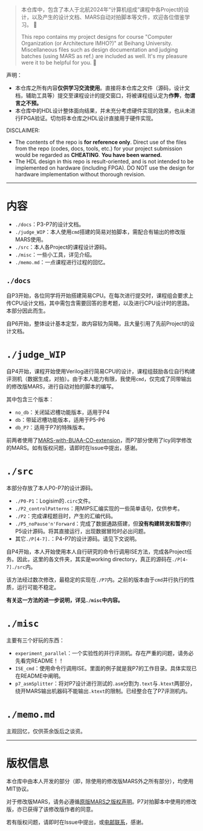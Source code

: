 >本仓库中，包含了本人于北航2024年“计算机组成”课程中各Project的设计，以及产生的设计文档、MARS自动对拍脚本等文件，欢迎各位借鉴学习。 🥰
>
>This repo contains my project designs for course "Computer Organization (or Architecture IMHO?)" at Beihang University. Miscellaneous files such as design documentation and judging batches (using MARS as ref.) are included as well. It's my pleasure were it to be helpful for you. 🥰


声明：
- 本仓库之所有内容**仅供学习交流使用**。直接将本仓库之文件（源码，设计文档，辅助工具等）提交至课程设计的提交窗口，将被课程组认定为**作弊**，**勿谓言之不预。**
- 本仓库中的HDL设计整体面向结果，并未充分考虑硬件实现的效果，也从未进行FPGA验证。切勿将本仓库之HDL设计直接用于硬件实现。

DISCLAIMER:
- The contents of the repo is **for reference only**. Direct use of the files from the repo (codes, docs, tools, etc.) for your project submission would be regarded as **CHEATING**. **You have been warned.**
- The HDL design in this repo is result-oriented, and is not intended to be implemented on hardware (including FPGA). DO NOT use the design for hardware implementation without thorough revision.

---

# 内容

- `./docs`：P3-P7的设计文档。
- `./judge_WIP`：本人使用`cmd`搭建的简易对拍脚本，需配合有输出的修改版MARS使用。
- `./src`：本人各Project的课程设计源码。
- `./misc`：一些小工具，详见介绍。
- `./memo.md`：一点课程进行过程的回忆。

## `./docs`

自P3开始，各位同学将开始搭建简易CPU。在每次进行提交时，课程组会要求上传CPU设计文档，其中需包含需要回答的思考题，以及进行CPU设计时的思路。本部分因此而生。

自P6开始，整体设计基本定型，故内容较为简略，且大量引用了先前Project的设计文档。

# `./judge_WIP`

自P4开始，课程开始使用Verilog进行简易CPU的设计，课程组鼓励各位自行构建评测机（数据生成，对拍）。由于本人能力有限，我使用`cmd`，仅完成了同带输出的修改版MARS，进行自动对拍的脚本的编写。

其中包含三个版本：
- `no_db`：关闭延迟槽功能版本，适用于P4
- `db`：带延迟槽功能版本，适用于P5-P6
- `db_P7`：适用于P7的特殊版本。

前两者使用了[MARS-with-BUAA-CO-extension](https://github.com/Toby-Shi-cloud/Mars-with-BUAA-CO-extension)，而P7部分使用了lcy同学修改的MARS。如有版权问题，请即时在Issue中提出，感谢。

# `./src`

本部分存放了本人P0-P7的设计源码。

- `./P0-P1`：Logisim的`.circ`文件。
- `./P2_controlPatterns`：用MIPS汇编实现的一些简单语句，仅供参考。
- `./P2`：完成课程题目时，产生的汇编代码。
- `./P5_noPause'n'Forward`：完成了数据通路搭建，但**没有构建转发和暂停**的P5设计源码。将其直接运行，出现数据冒险时必出问题。
- 其它`./P[4-7].`：P4-P7的设计源码。请见下文说明。

自P4开始，本人开始使用本人自行研究的命令行调用ISE方法，完成各Project任务。因此，这里的各文件夹，其实是working directory，真正的源码在`./P[4-7]./src`内。

该方法经过数次修改，最稳定的实现在`./P7`内。之前的版本由于`cmd`并行执行的性质，运行可能不稳定。

**有关这一方法的进一步说明，详见`./misc`中内容。**

# `./misc`

主要有三个好玩的东西：

- `experiment_parallel`：一个实验性的并行评测机。存在严重的问题，请务必先看完README！！
- `ISE_cmd`：使用命令行调用ISE。里面的例子就是我P7的工作目录。具体实现已在README中阐明。
- `p7_asmSplitter`：将对P7设计进行测试的`.asm`分割为`.text`与`.ktext`两部分，绕开MARS输出机器码不能输出`.ktext`的限制。已经整合在了P7评测机内。


# `./memo.md`

主观回忆，仅供茶余饭后之谈资。

---

# 版权信息

本仓库中由本人开发的部分（即，除使用的修改版MARS外之所有部分），均使用MIT协议。

对于修改版MARS，请务必遵循[原版MARS之版权声明](MARSlicense.txt)。P7对拍脚本中使用的修改版，亦已获得了该修改版作者的同意。

若有版权问题，请即时在Issue中提出，或[电邮联系](mailto:lajipz@qq.com)，感谢。




